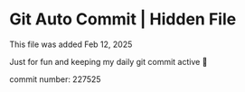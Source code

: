 # Git Auto Commit | Hidden File

This file was added Feb 12, 2025

Just for fun and keeping my daily git commit active 🤪

commit number: 227525
